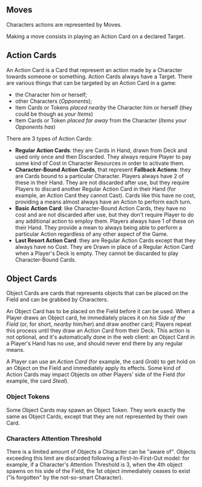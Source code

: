 ## Moves

Characters actions are represented by Moves.

Making a move consists in playing an Action Card on a declared Target.

## Action Cards

An Action Card is a Card that represent an action made by a Character towards someone or something. Action Cards always
have a Target. There are various things that can be targeted by an Action Card in a game:

- the Character him or herself;
- other Characters (*Opponents*);
- Item Cards or Tokens *placed nearby* the Character him or herself (they could be though as *your Items*)
- Item Cards or Token *placed far away* from the Character (*Items your Opponents has*)

There are 3 types of Action Cards:

- **Regular Action Cards**: they are Cards in Hand, drawn from Deck and used only once and then Discarded. They always
  require Player to pay some kind of Cost in Character Resources in order to activate them.
- **Character-Bound Action Cards**, that represent **Fallback Actions**: they are Cards bound to a particular Character.
  Players always have 2 of these in their Hand. They are not discarded after use, but they require Players to discard
  another Regular Action Card in their Hand (for example, an Action Card they cannot Cast). Cards like this have no
  cost, providing a means almost always have an Action to perform each turn.
- **Basic Action Card**: like Character-Bound Action Cards, they have no cost and are not discarded after use, but they
  don't require Player to do any additional action to employ them. Players always have 1 of these on their Hand. They
  provide a mean to always being able to perform a particular Action regardless of any other aspect of the Game.
- **Last Resort Action Card**: they are Regular Action Cards except that they always have no Cost. They are Drawn in
  place of a Regular Action Card when a Player's Deck is empty. They cannot be discarded to play Character-Bound Cards.

## Object Cards

Object Cards are cards that represents objects that can be placed on the Field and can be grabbed by Characters.

An Object Card has to be placed on the Field before it can be used. When a Player draws an Object card, he immediately
places it on *his Side of the Field* (or, for short, *nearby* him/her) and draw another card; Players repeat this
process until they draw an Action Card from their Deck. This action is not optional, and it's automatically done in the
web client: an Object Card in a Player's Hand has no use, and should never end there by any regular means.

A Player can use an *Action Card* (for example, the card *Grab*) to get hold on an Object on the Field and immediately
apply its effects. Some kind of Action Cards may impact Objects on other Players' side of the Field (for example, the
card *Steal*).

### Object Tokens

Some Object Cards may spawn an Object Token. They work exactly the same as Object Cards, except that they are not
represented by their own Card.

### Characters Attention Threshold

There is a limited amount of Objects a Character can be "aware of". Objects exceeding this limit are discarded following
a First-In-First-Out model: for example, if a Character's Attention Threshold is 3, when the 4th object spawns on his
side of the Field, the 1st object immediately ceases to exist ("is forgotten" by the not-so-smart Character).